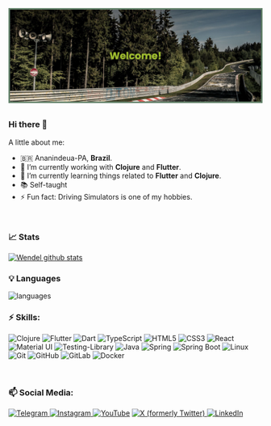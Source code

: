 ![Wendel's GitHub Banner](./githubBanner.png)
##

### Hi there 👋

A little about me:

- :brazil:   Ananindeua-PA, **Brazil**.
- 🔭   I’m currently working with **Clojure** and **Flutter**.
- 🌱   I’m currently learning things related to **Flutter** and **Clojure**.
- 📚   Self-taught
- ⚡   Fun fact: Driving Simulators is one of my hobbies.
<br>


### 📈 Stats 

[![Wendel github stats](https://github-readme-stats.vercel.app/api?username=w3nd31&theme=gotham&show_icons=true&include_all_commits=true&count_private=true)](https://github.com/w3nd31/github-readme-stats)

### 💡  Languages 
![languages](https://github-readme-stats.vercel.app/api/top-langs/?username=w3nd31&layout=compact&langs_count=6&count_private=true&theme=gotham&hide=c%23)


### ⚡ Skills:
![Clojure](https://img.shields.io/badge/clojure-91DC47?style=for-the-badge&logo=clojure&logoColor=grey)
![Flutter](https://img.shields.io/badge/flutter-02569B?style=for-the-badge&logo=flutter&logoColor=white)
![Dart](https://img.shields.io/badge/dart-0175C2?style=for-the-badge&logo=dart&logoColor=white)
![TypeScript](https://img.shields.io/badge/typescript-3178C6?style=for-the-badge&logo=typescript&logoColor=white)
![HTML5](https://img.shields.io/badge/html%205-E34F26?style=for-the-badge&logo=html5&logoColor=white)
![CSS3](https://img.shields.io/badge/css%203-1572B6?style=for-the-badge&logo=css3&logoColor=white)
![React](https://img.shields.io/badge/react-61DAFB?style=for-the-badge&logo=react&logoColor=black)
![Material UI](https://img.shields.io/badge/material%20ui-007FFF?style=for-the-badge&logo=mui&logoColor=white)
![Testing-Library](https://img.shields.io/badge/Testing%20Library-E33332?style=for-the-badge&logo=testing-library&logoColor=white)
![Java](https://img.shields.io/badge/java-FFFFFF?style=for-the-badge&logo=openjdk&logoColor=black)
![Spring](https://img.shields.io/badge/spring-6DB33F?style=for-the-badge&logo=spring&logoColor=white)
![Spring Boot](https://img.shields.io/badge/spring%20boot-6DB33F?style=for-the-badge&logo=springboot&logoColor=white)
![Linux](https://img.shields.io/badge/Linux-FCC624?style=for-the-badge&logo=linux&logoColor=black)
![Git](https://img.shields.io/badge/git-F05032?style=for-the-badge&logo=git&logoColor=white)
![GitHub](https://img.shields.io/badge/github-181717?style=for-the-badge&logo=github&logoColor=white)
![GitLab](https://img.shields.io/badge/gitlab-FC6D26?style=for-the-badge&logo=gitlab&logoColor=white)
![Docker](https://img.shields.io/badge/docker-2496ED?style=for-the-badge&logo=docker&logoColor=white)

<br>

### 📫 Social Media:

[![Telegram](https://img.shields.io/badge/WendelMacedo-26A5E4?style=for-the-badge&logo=telegram&logoColor=white)
](https://web.telegram.org/#/im?p=@WendelMacedo)
[![Instagram](https://img.shields.io/badge/mimserwendel-E4405F?style=for-the-badge&logo=Instagram&logoColor=white)
](https://www.instagram.com/mimserwendel/)
[![YouTube](https://img.shields.io/badge/Wendel%20Macedo-FF0000?style=for-the-badge&logo=YouTube&logoColor=white)](https://www.youtube.com/c/wendelmacedooliveira)
[![X (formerly Twitter)](https://img.shields.io/badge/mimserwendel-000000?style=for-the-badge&logo=x&logoColor=white)
](https://twitter.com/mimserwendel)
[![LinkedIn](https://img.shields.io/badge/linkedin-0A66C2?style=for-the-badge&logo=linkedin&logoColor=white)
](https://www.linkedin.com/in/W3ND31/)

